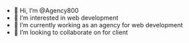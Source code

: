 - 👋 Hi, I’m @Agency800
- 👀 I’m interested in web development
- 🌱 I’m currently working as an agency for web development
- 💞️ I’m looking to collaborate on for client

<!---
Agency800/Agency800 is a ✨ special ✨ repository because its `README.md` (this file) appears on your GitHub profile.
You can click the Preview link to take a look at your changes.
--->
